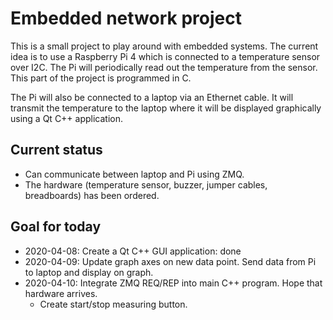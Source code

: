 # Embedded network project
This is a small project to play around with embedded systems. The current idea is to use a Raspberry Pi 4 which is
connected to a temperature sensor over I2C. The Pi will periodically read out the temperature from the sensor. This part
of the project is programmed in C.

The Pi will also be connected to a laptop via an Ethernet cable. It will transmit the temperature to the laptop where it
will be displayed graphically using a Qt C++ application.

## Current status
* Can communicate between laptop and Pi using ZMQ.
* The hardware (temperature sensor, buzzer, jumper cables, breadboards) has been ordered.

## Goal for today
* 2020-04-08: Create a Qt C++ GUI application: done
* 2020-04-09: Update graph axes on new data point. Send data from Pi to laptop and display on graph.
* 2020-04-10: Integrate ZMQ REQ/REP into main C++ program. Hope that hardware arrives.
    * Create start/stop measuring button.

